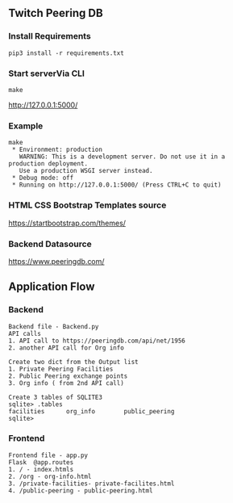## Twitch Peering DB 

### Install Requirements
```pip3 install -r requirements.txt```

### Start serverVia CLI 
```
make
```
http://127.0.0.1:5000/
### Example

```
make
 * Environment: production
   WARNING: This is a development server. Do not use it in a production deployment.
   Use a production WSGI server instead.
 * Debug mode: off
 * Running on http://127.0.0.1:5000/ (Press CTRL+C to quit)

```

### HTML CSS Bootstrap Templates source 
https://startbootstrap.com/themes/

### Backend Datasource 
https://www.peeringdb.com/

## Application Flow 
### Backend 
```
Backend file - Backend.py 
API calls 
1. API call to https://peeringdb.com/api/net/1956 
2. another API call for Org info  

Create two dict from the Output list
1. Private Peering Facilities  
2. Public Peering exchange points
3. Org info ( from 2nd API call) 

Create 3 tables of SQLITE3 
sqlite> .tables
facilities      org_info        public_peering
sqlite> 
```
### Frontend 
```
Frontend file - app.py 
Flask  @app.routes 
1. / - index.htmls 
2. /org - org-info.html
3. /private-facilities- private-facilites.html
4. /public-peering - public-peering.html
```


